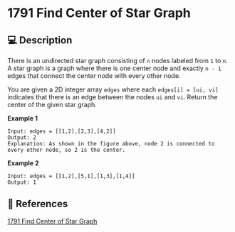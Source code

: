 # 1791 Find Center of Star Graph

## 💻 Description

There is an undirected star graph consisting of `n` nodes labeled from `1` to `n`. A star graph is a graph where there is one center node and exactly `n - 1` edges that connect the center node with every other node.

You are given a 2D integer array `edges` where each `edges[i] = [ui, vi]` indicates that there is an edge between the nodes `ui` and `vi`. Return the center of the given star graph.

**Example 1**

```
Input: edges = [[1,2],[2,3],[4,2]]
Output: 2
Explanation: As shown in the figure above, node 2 is connected to every other node, so 2 is the center.
```

**Example 2**

```
Input: edges = [[1,2],[5,1],[1,3],[1,4]]
Output: 1
```

## 🔗 References

[1791 Find Center of Star Graph](https://leetcode.com/problems/find-center-of-star-graph/description/)

<!-- [1791 Find Center of Star Graph explained by ]() -->
